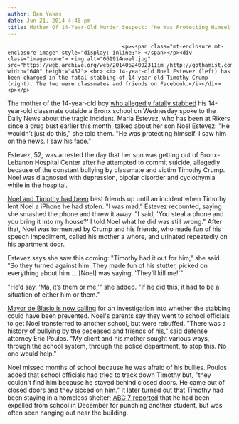 ```yaml
---
author: Ben Yakas
date: Jun 21, 2014 4:45 pm
title: Mother Of 14-Year-Old Murder Suspect: "He Was Protecting Himself"
---
```


	
										<p><span class="mt-enclosure mt-enclosure-image" style="display: inline;"> </span></p><div class="image-none"> <img alt="061914noel.jpg" src="https://web.archive.org/web/20140624002311im_/http://gothamist.com/attachments/nyc_arts_john/061914noel.jpg" width="640" height="457"> <br> <i> 14-year-old Noel Estevez (left) has been charged in the fatal stabbing of 14-year-old Timothy Crump (right). The two were classmates and friends on Facebook.</i></div> <p></p>

<p>The mother of the 14-year-old boy <a href="https://web.archive.org/web/20140624002311/http://gothamist.com/2014/06/19/14-year-old_stabbing_arrest.php">who allegedly fatally stabbed</a> his 14-year-old classmate outside a Bronx school on Wednesday spoke to the Daily News about the tragic incident. Maria Estevez, who has been at Rikers since a drug bust earlier this month, talked about her son Noel Estevez: &quot;He wouldn&#x2019;t just do this,&#x201D; she told them. &quot;He was protecting himself. I saw him on the news. I saw his face.&quot;</p>

<p>Estevez, 52, was arrested the day that her son was getting out of Bronx-Lebanon Hospital Center after he attempted to commit suicide, allegedly because of the constant bullying by classmate and victim Timothy Crump. Noel was diagnosed with depression, bipolar disorder and cyclothymia while in the hospital. </p>

<p><a href="https://web.archive.org/web/20140624002311/http://gothamist.com/2014/06/20/teen_stabbed_cell_phone.php">Noel and Timothy had been</a> best friends up until an incident when Timothy lent Noel a iPhone he had stolen. &quot;I was mad,&#x201D; Estevez recounted, saying she smashed the phone and threw it away. &quot;I said, &apos;You steal a phone and you bring it into my house?&apos; I told Noel what he did was still wrong.&quot; After that, Noel was tormented by Crump and his friends, who made fun of his speech impediment, called his mother a whore, and urinated repeatedly on his apartment door.</p>

<p>Estevez says she saw this coming: &quot;Timothy had it out for him,&quot; she said. &quot;So they turned against him. They made fun of his stutter, picked on everything about him ... [Noel] was saying, &apos;They&#x2019;ll kill me!&apos;&quot;</p>

<p>&quot;He&#x2019;d say, &#x2018;Ma, it&#x2019;s them or me,&apos;&quot; she added. &quot;If he did this, it had to be a situation of either him or them.&quot;</p>

<p><a href="https://web.archive.org/web/20140624002311/http://www.nbcnewyork.com/news/local/Mayor-Investigation-Deadly-Stabbing-Bronx-Middle-School-Classmates-264025871.html">Mayor de Blasio is now calling</a> for an investigation into whether the stabbing could have been prevented. Noel&apos;s parents say they went to school officials to get Noel transferred to another school, but were rebuffed. &quot;There was a history of bullying by the deceased and friends of his,&quot; said defense attorney Eric Poulos. &quot;My client and his mother sought various ways, through the school system, through the police department, to stop this. No one would help.&quot;</p>

<p>Noel missed months of school because he was afraid of his bullies. Poulos added that school officials had tried to track down Timothy but, &quot;they couldn&apos;t find him because he stayed behind closed doors. He came out of closed doors and they sicced on him.&quot; It later turned out that Timothy had been staying in a homeless shelter; <a href="https://web.archive.org/web/20140624002311/http://7online.com/education/police-teen-suspect-in-bronx-school-stabbing-confesses/125814/">ABC 7 reported</a> that he had been expelled from school in December for punching another student, but was often seen hanging out near the building.</p>					
										
									
				